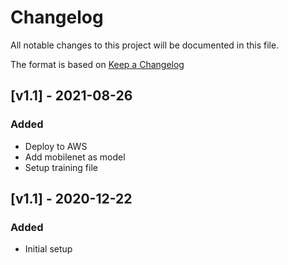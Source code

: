 # Changelog

All notable changes to this project will be documented in this file.

The format is based on [Keep a Changelog](https://keepachangelog.com/en/1.0.0/)

## [v1.1] - 2021-08-26

### Added

- Deploy to AWS
- Add mobilenet as model
- Setup training file

## [v1.1] - 2020-12-22

### Added

- Initial setup
